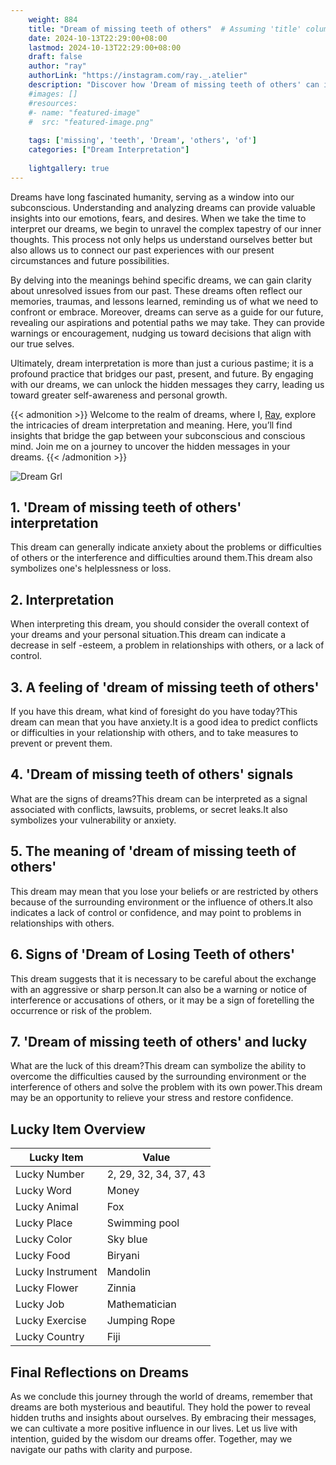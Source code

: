 ```yaml
---
    weight: 884
    title: "Dream of missing teeth of others"  # Assuming 'title' column exists
    date: 2024-10-13T22:29:00+08:00
    lastmod: 2024-10-13T22:29:00+08:00
    draft: false
    author: "ray"
    authorLink: "https://instagram.com/ray._.atelier"
    description: "Discover how 'Dream of missing teeth of others' can interpret your future and uncover its significant meanings in your life."
    #images: []
    #resources:
    #- name: "featured-image"
    #  src: "featured-image.png"
    
    tags: ['missing', 'teeth', 'Dream', 'others', 'of']
    categories: ["Dream Interpretation"]
    
    lightgallery: true
---
```

    
Dreams have long fascinated humanity, serving as a window into our subconscious. Understanding and analyzing dreams can provide valuable insights into our emotions, fears, and desires. When we take the time to interpret our dreams, we begin to unravel the complex tapestry of our inner thoughts. This process not only helps us understand ourselves better but also allows us to connect our past experiences with our present circumstances and future possibilities.

By delving into the meanings behind specific dreams, we can gain clarity about unresolved issues from our past. These dreams often reflect our memories, traumas, and lessons learned, reminding us of what we need to confront or embrace. Moreover, dreams can serve as a guide for our future, revealing our aspirations and potential paths we may take. They can provide warnings or encouragement, nudging us toward decisions that align with our true selves.

Ultimately, dream interpretation is more than just a curious pastime; it is a profound practice that bridges our past, present, and future. By engaging with our dreams, we can unlock the hidden messages they carry, leading us toward greater self-awareness and personal growth.

{{< admonition >}}
Welcome to the realm of dreams, where I, [Ray](https://instagram.com/ray._.atelier), explore the intricacies of dream interpretation and meaning. Here, you’ll find insights that bridge the gap between your subconscious and conscious mind. Join me on a journey to uncover the hidden messages in your dreams.
{{< /admonition >}}

![Dream Grl](https://cdn.pixabay.com/photo/2017/11/02/03/35/gothic-2910057_1280.jpg "Dream Grl")

## 1. 'Dream of missing teeth of others' interpretation
This dream can generally indicate anxiety about the problems or difficulties of others or the interference and difficulties around them.This dream also symbolizes one's helplessness or loss.

## 2. Interpretation
When interpreting this dream, you should consider the overall context of your dreams and your personal situation.This dream can indicate a decrease in self -esteem, a problem in relationships with others, or a lack of control.

## 3. A feeling of 'dream of missing teeth of others'
If you have this dream, what kind of foresight do you have today?This dream can mean that you have anxiety.It is a good idea to predict conflicts or difficulties in your relationship with others, and to take measures to prevent or prevent them.

## 4. 'Dream of missing teeth of others' signals
What are the signs of dreams?This dream can be interpreted as a signal associated with conflicts, lawsuits, problems, or secret leaks.It also symbolizes your vulnerability or anxiety.

## 5. The meaning of 'dream of missing teeth of others'
This dream may mean that you lose your beliefs or are restricted by others because of the surrounding environment or the influence of others.It also indicates a lack of control or confidence, and may point to problems in relationships with others.

## 6. Signs of 'Dream of Losing Teeth of others'
This dream suggests that it is necessary to be careful about the exchange with an aggressive or sharp person.It can also be a warning or notice of interference or accusations of others, or it may be a sign of foretelling the occurrence or risk of the problem.

## 7. 'Dream of missing teeth of others' and lucky
What are the luck of this dream?This dream can symbolize the ability to overcome the difficulties caused by the surrounding environment or the interference of others and solve the problem with its own power.This dream may be an opportunity to relieve your stress and restore confidence.

## Lucky Item Overview
| Lucky Item          | Value              |
|---------------|--------------------|
| Lucky Number        | 2, 29, 32, 34, 37, 43  |
| Lucky Word          | Money |
| Lucky Animal        | Fox |
| Lucky Place         | Swimming pool     |
| Lucky Color         | Sky blue     |
| Lucky Food          | Biryani      |
| Lucky Instrument    | Mandolin |
| Lucky Flower        | Zinnia    |
| Lucky Job           | Mathematician       |
| Lucky Exercise      | Jumping Rope  |
| Lucky Country       | Fiji    |


##  Final Reflections on Dreams

As we conclude this journey through the world of dreams, remember that dreams are both mysterious and beautiful. They hold the power to reveal hidden truths and insights about ourselves. By embracing their messages, we can cultivate a more positive influence in our lives. Let us live with intention, guided by the wisdom our dreams offer. Together, may we navigate our paths with clarity and purpose.
